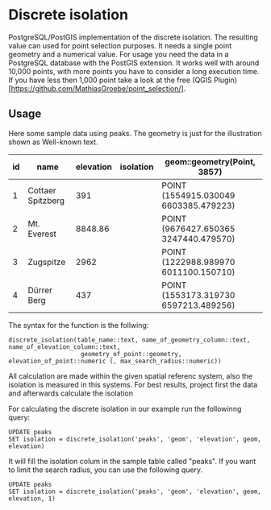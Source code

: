 # Discrete isolation
PostgreSQL/PostGIS implementation of the discrete isolation. The resulting value can used for point selection purposes. It needs a single point geometry and a numerical value. For usage you need the data in a PostgreSQL database with the PostGIS extension. It works well with around 10,000 points, with more points you have to consider a long execution time. If you have less then 1,000 point take a look at the free (QGIS Plugin)[https://github.com/MathiasGroebe/point_selection/].

## Usage

Here some sample data using peaks. The geometry is just for the illustration shown as Well-known text.

| id | name              | elevation | isolation | geom::geometry(Point, 3857)            |
|----|-------------------|-----------|-----------|----------------------------------------|
| 1  | Cottaer Spitzberg | 391       |           | POINT (1554915.030049 6603385.479223)  |
| 2  | Mt. Everest       | 8848.86   |           | POINT (9676427.650365 3247440.479570)  |
| 3  | Zugspitze         | 2962      |           | POINT (1222988.989970 6011100.150710)  |
| 4  | Dürrer Berg       | 437       |           | POINT (1553173.319730 6597213.489256)  |

The syntax for the function is the follwing:
    
    discrete_isolation(table_name::text, name_of_geometry_column::text, name_of_elevation_column::text,
                        geometry_of_point::geometry, elevation_of_point::numeric (, max_search_radius::numeric))

All calculation are made within the given spatial referenc system, also the isolation is measured in this systems. For best results, project first the data and afterwards calculate the isolation

For calculating the discrete isolation in our example run the followinng query:

    UPDATE peaks
    SET isolation = discrete_isolation('peaks', 'geom', 'elevation', geom, elevation)
    
It will fill the isolation colum in the sample table called "peaks". If you want to limit the search radius, you can use the following query. 

    UPDATE peaks
    SET isolation = discrete_isolation('peaks', 'geom', 'elevation', geom, elevation, 1)
    


